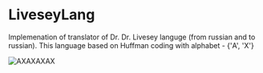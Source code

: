 # LiveseyLang
Implemenation of translator of Dr. Dr. Livesey languge (from russian and to russian).
This language based on Huffman coding with alphabet - {'А', 'Х'}


![AXAXAXAX](https://i.pinimg.com/736x/cb/51/ce/cb51ce1791321f318a8d9192191c03c2.jpg)

